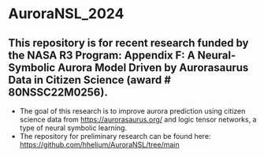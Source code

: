 # AuroraNSL_2024

## This repository is for recent research funded by the NASA R3 Program: Appendix F: A Neural-Symbolic Aurora Model Driven by Aurorasaurus Data in Citizen Science (award # 80NSSC22M0256).
   * The goal of this research is to improve aurora prediction using citizen science data from https://aurorasaurus.org/ and logic tensor networks, a type of neural symbolic learning.
   * The repository for preliminary research can be found here: https://github.com/hhelium/AuroraNSL/tree/main
